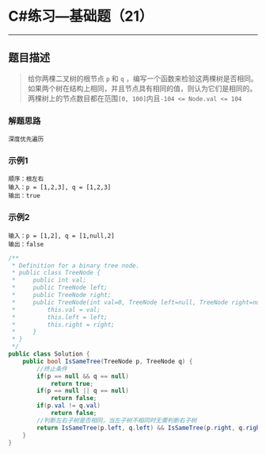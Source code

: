 #  C#练习—基础题（21）

***
##  题目描述
> 给你两棵二叉树的根节点 `p` 和 `q` ，编写一个函数来检验这两棵树是否相同。
> 如果两个树在结构上相同，并且节点具有相同的值，则认为它们是相同的。
> 两棵树上的节点数目都在范围` [0, 100] `内且`-104 <= Node.val <= 104`
### 解题思路
```
深度优先遍历
```
### 示例1
```
顺序：根左右
输入：p = [1,2,3], q = [1,2,3]
输出：true
```
### 示例2
```
输入：p = [1,2], q = [1,null,2]
输出：false
```
```C#
/**
 * Definition for a binary tree node.
 * public class TreeNode {
 *     public int val;
 *     public TreeNode left;
 *     public TreeNode right;
 *     public TreeNode(int val=0, TreeNode left=null, TreeNode right=null) {
 *         this.val = val;
 *         this.left = left;
 *         this.right = right;
 *     }
 * }
 */
public class Solution {
    public bool IsSameTree(TreeNode p, TreeNode q) {
        //终止条件
        if(p == null && q == null)
            return true;
        if(p == null || q == null)
            return false;
        if(p.val != q.val)
            return false;
        //判断左右子树是否相同，当左子树不相同时无需判断右子树
        return IsSameTree(p.left, q.left) && IsSameTree(p.right, q.right);
    }
}
```

